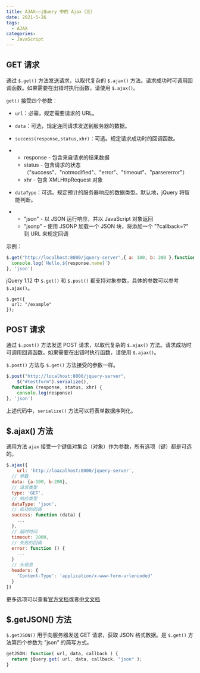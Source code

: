 ```yaml
---
title: AJAX——jQuery 中的 Ajax（三）
date: 2021-5-26
tags:
  - AJAX
categories:
  - JavaScript
---
```


## GET 请求



通过 `$.get()` 方法发送请求，以取代复杂的 `$.ajax()` 方法。请求成功时可调用回调函数。如果需要在出错时执行函数，请使用 `$.ajax()`。



`get()` 接受四个参数：



- `url`：必需，规定需要请求的 URL。
- `data`：可选，规定连同请求发送到服务器的数据。
- `success(response,status,xhr)`：可选。规定请求成功时的回调函数。

- - response - 包含来自请求的结果数据
  - status - 包含请求的状态（"success"、"notmodified"、"error"、"timeout"、"parsererror"）
  - xhr - 包含 XMLHttpRequest 对象

- `dataType`：可选。规定预计的服务器响应的数据类型。默认地，jQuery 将智能判断。

- - "json" - 以 JSON 运行响应，并以 JavaScript 对象返回
  - "jsonp" - 使用 JSONP 加载一个 JSON 块，将添加一个 "?callback=?" 到 URL 来规定回调



示例：



```js
$.get("http://localhost:8000/jquery-server",{ a: 100, b: 200 },function (response, status, xhr) {
  console.log(`Hello,${response.name}`)
}, 'json')
```



jQuery 1.12 中  `$.get()` 和 `$.post()` 都支持对象参数，具体的参数可以参考 `$.ajax()`。



```
$.get({
  url: "/example"
});
```



## POST 请求



通过 `$.post()` 方法发送  POST 请求，以取代复杂的 `$.ajax()` 方法。请求成功时可调用回调函数。如果需要在出错时执行函数，请使用 `$.ajax()`。



`$.post()` 方法与 `$.get()` 方法接受的参数一样。



```js
$.post("http://localhost:8000/jquery-server",
    $("#testform").serialize(),
  function (response, status, xhr) {
    console.log(response)
}, 'json')
```



上述代码中，`serialize()` 方法可以将表单数据序列化。



## $.ajax() 方法



通用方法 `ajax`  接受一个键值对集合（对象）作为参数，所有选项（键）都是可选的。



```js
$.ajax({
    url: 'http://loacalhost:8000/jquery-server',
  // 参数
  data: {a:100, b:200},
  // 请求类型
  type: 'GET',
  // 响应类型
  dataType: 'json',
  // 成功的回调
  success: function (data) {
    ... 
  },
  // 超时时间
  timeout: 2000,
  // 失败的回调
  error: function () {
    ... 
  }
  // 头信息
  headers: {
    'Content-Type': 'application/x-www-form-urlencoded'
  }
})
```



更多选项可以查看[官方文档](https://api.jquery.com/jQuery.ajax/)或者[中文文档](https://jquery.cuishifeng.cn/jQuery.Ajax.html)



## $.getJSON() 方法



`$.getJSON()` 用于向服务器发送 GET 请求，获取 JSON 格式数据。是 `$.get()` 方法第四个参数为 "json" 的简写方式。



```js
getJSON: function( url, data, callback ) {
  return jQuery.get( url, data, callback, "json" );
}
```
